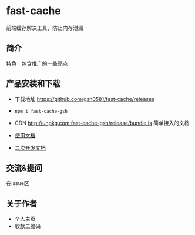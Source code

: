 # fast-cache
前端缓存解决工具，防止内存泄漏

## 简介 

特色：包含推广的一些亮点

## 产品安装和下载
- 下载地址 https://github.com/gsh0581/fast-cache/releases
- `npm i fast-cache-gsh`
- CDN http://unpkg.com.fast-cache-gsh/release/bundle.js
简单接入的文档

- [使用文档](./doc/use/README.md)
- [二次开发文档](./doc/dev/README.md)

## 交流&提问
 在issue区
 ## 关于作者
 - 个人主页
 - 收款二维码